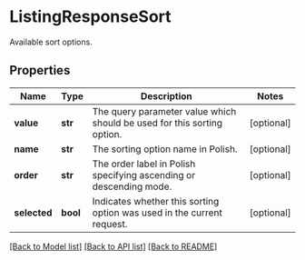 # ListingResponseSort

Available sort options.
## Properties
Name | Type | Description | Notes
------------ | ------------- | ------------- | -------------
**value** | **str** | The query parameter value which should be used for this sorting option. | [optional] 
**name** | **str** | The sorting option name in Polish. | [optional] 
**order** | **str** | The order label in Polish specifying ascending or descending mode. | [optional] 
**selected** | **bool** | Indicates whether this sorting option was used in the current request. | [optional] 

[[Back to Model list]](../README.md#documentation-for-models) [[Back to API list]](../README.md#documentation-for-api-endpoints) [[Back to README]](../README.md)


